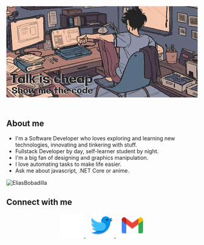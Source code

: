 <header align="center">
    <img align="center" src="./assets/header.jpg" alt="header">
</header>
<section>
    <h2>About me</h2>
    <ul>
        <li>
            I'm a Software Developer who loves exploring and learning new technologies, innovating and tinkering with stuff.
        </li>
        <li>
            Fullstack Developer by day, self-learner student by night.
        </li>
        <li>
            I'm a big fan of designing and graphics manipulation.
        </li>
        <li>
            I love automating tasks to make life easier.
        </li>
        <li>
            Ask me about javascript, .NET Core or anime.
        </li>
    </ul>
    <div>
        <img align="center"
        src="https://github-readme-stats.vercel.app/api/top-langs?username=eliasbobadilla&show_icons=true&locale=en&layout=compact"
        alt="EliasBobadilla" />
    </div>
</section>
    
<footer>
    <h2>Connect with me</h2>
    <p align="center">
        <a href="https://www.linkedin.com/in/eliasbobadilla">
            <img title="LinkedIn" src="./assets/linkedin.svg"/>
        </a>
        &nbsp;&nbsp;
        <a href="https://twitter.com/eliasbobadillav">
            <img title="Twitter" src="./assets/twitter.svg"/>
        </a>
        &nbsp;&nbsp;
        <a href="mailto: elias.bobadilla@gmail.com">
            <img title="Twitter" src="./assets/gmail.svg"/>
        </a>
    </p>
</footer>
